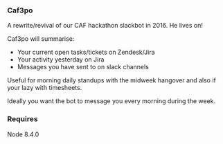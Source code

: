 ### Caf3po
A rewrite/revival of our CAF hackathon slackbot in 2016. He lives on!

Caf3po will summarise:
* Your current open tasks/tickets on Zendesk/Jira
* Your activity yesterday on Jira
* Messages you have sent to on slack channels

Useful for morning daily standups with the midweek hangover and also if your lazy with timesheets.

Ideally you want the bot to message you every morning during the week.

### Requires
Node 8.4.0